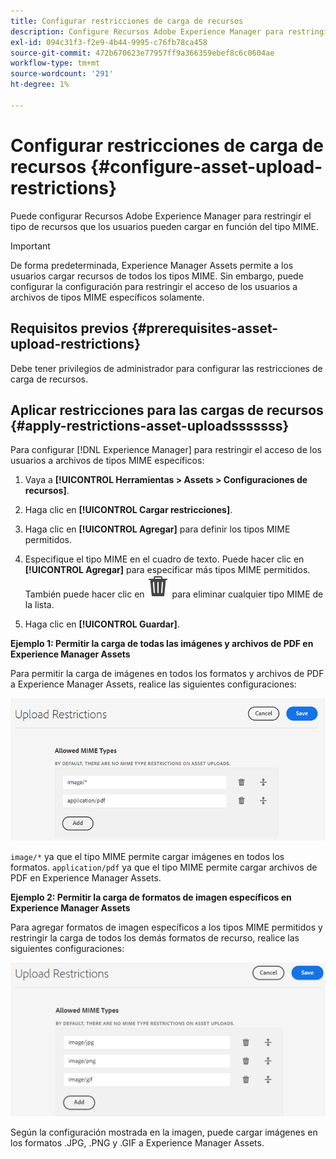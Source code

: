 ```yaml
---
title: Configurar restricciones de carga de recursos
description: Configure Recursos Adobe Experience Manager para restringir el tipo de recursos que los usuarios pueden cargar en función del tipo MIME. Ayuda a evitar cargas accidentales de formatos no deseados y archivos malintencionados.
exl-id: 094c31f3-f2e9-4b44-9995-c76fb78ca458
source-git-commit: 472b670623e77957ff9a366359ebef8c6c0604ae
workflow-type: tm+mt
source-wordcount: '291'
ht-degree: 1%

---
```


# Configurar restricciones de carga de recursos {#configure-asset-upload-restrictions}

Puede configurar Recursos Adobe Experience Manager para restringir el tipo de recursos que los usuarios pueden cargar en función del tipo MIME.

>[!IMPORTANT]
>
>De forma predeterminada, Experience Manager Assets permite a los usuarios cargar recursos de todos los tipos MIME. Sin embargo, puede configurar la configuración para restringir el acceso de los usuarios a archivos de tipos MIME específicos solamente.

## Requisitos previos {#prerequisites-asset-upload-restrictions}

Debe tener privilegios de administrador para configurar las restricciones de carga de recursos.

## Aplicar restricciones para las cargas de recursos {#apply-restrictions-asset-uploadsssssss}

Para configurar [!DNL Experience Manager] para restringir el acceso de los usuarios a archivos de tipos MIME específicos:

1. Vaya a **[!UICONTROL Herramientas > Assets > Configuraciones de recursos]**.

1. Haga clic en **[!UICONTROL Cargar restricciones]**.

1. Haga clic en **[!UICONTROL Agregar]** para definir los tipos MIME permitidos.

1. Especifique el tipo MIME en el cuadro de texto. Puede hacer clic en **[!UICONTROL Agregar]** para especificar más tipos MIME permitidos. También puede hacer clic en ![icono eliminar](assets/delete-icon.svg) para eliminar cualquier tipo MIME de la lista.

1. Haga clic en **[!UICONTROL Guardar]**.

**Ejemplo 1: Permitir la carga de todas las imágenes y archivos de PDF en Experience Manager Assets**

Para permitir la carga de imágenes en todos los formatos y archivos de PDF a Experience Manager Assets, realice las siguientes configuraciones:

![Restricciones de carga de recursos](assets/asset-upload-restrictions.png)

`image/*` ya que el tipo MIME permite cargar imágenes en todos los formatos. `application/pdf` ya que el tipo MIME permite cargar archivos de PDF en Experience Manager Assets.

**Ejemplo 2: Permitir la carga de formatos de imagen específicos en Experience Manager Assets**

Para agregar formatos de imagen específicos a los tipos MIME permitidos y restringir la carga de todos los demás formatos de recurso, realice las siguientes configuraciones:

![Restricciones de recursos](assets/asset-restrictions.png)

Según la configuración mostrada en la imagen, puede cargar imágenes en los formatos .JPG, .PNG y .GIF a Experience Manager Assets.
